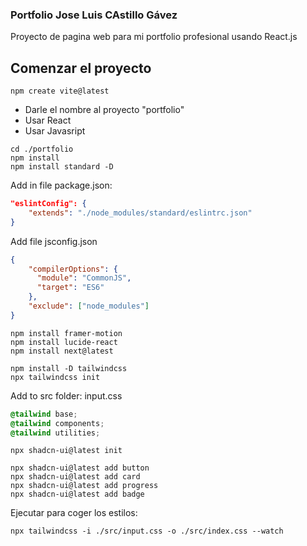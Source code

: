 ### Portfolio Jose Luis CAstillo Gávez

Proyecto de pagina web para mi portfolio profesional usando React.js

## Comenzar el proyecto

```console
npm create vite@latest
```

- Darle el nombre al proyecto "portfolio"
- Usar React
- Usar Javasript
  
```console
cd ./portfolio
npm install
npm install standard -D
```

Add in file package.json:

```json
"eslintConfig": {
    "extends": "./node_modules/standard/eslintrc.json"
}
```

Add file jsconfig.json

```json
{
    "compilerOptions": {
      "module": "CommonJS",
      "target": "ES6"
    },
    "exclude": ["node_modules"]
}
```

```Consolse
npm install framer-motion
npm install lucide-react
npm install next@latest

npm install -D tailwindcss
npx tailwindcss init
```

Add to src folder: input.css

```css
@tailwind base;
@tailwind components;
@tailwind utilities;
```

```Console
npx shadcn-ui@latest init

npx shadcn-ui@latest add button
npx shadcn-ui@latest add card
npx shadcn-ui@latest add progress
npx shadcn-ui@latest add badge
```

Ejecutar para coger los estilos:

```Console
npx tailwindcss -i ./src/input.css -o ./src/index.css --watch
```